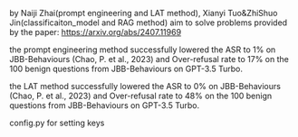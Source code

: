 by Naiji Zhai(prompt engineering and LAT method), Xianyi Tuo&ZhiShuo Jin(classificaiton_model and RAG method)
aim to solve problems provided by the paper: https://arxiv.org/abs/2407.11969

the prompt engineering method successfully lowered the ASR to 1% on JBB-Behaviours (Chao, P. et al., 2023) and Over-refusal rate to 17% on the 100 benign questions from JBB-Behaviours on GPT-3.5 Turbo.

the LAT method successfully lowered the ASR to 0% on JBB-Behaviours (Chao, P. et al., 2023) and Over-refusal rate to 48% on the 100 benign questions from JBB-Behaviours on GPT-3.5 Turbo.

config.py for setting keys
